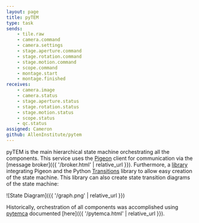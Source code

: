 ```yaml
---
layout: page
title: pyTEM
type: task
sends:
    - tile.raw
    - camera.command
    - camera.settings
    - stage.aperture.command
    - stage.rotation.command
    - stage.motion.command
    - scope.command
    - montage.start
    - montage.finished
receives:
    - camera.image
    - camera.status
    - stage.aperture.status
    - stage.rotation.status
    - stage.motion.status
    - scope.status
    - qc.status
assigned: Cameron
github: AllenInstitute/pytem
---
```


pyTEM is the main hierarchical state machine orchestrating all the components.
This service uses the [Pigeon](https://pigeon.readthedocs.io/en/latest/) client for communication via the [message broker]({{ '/broker.html' | relative_url }}).
Furthermore, a [library](https://github.com/AllenInstitute/pigeon-transitions) integrating Pigeon and the Python [Transitions](https://github.com/pytransitions/transitions) library to allow easy creation of the state machine.
This library can also create state transition diagrams of the state machine:

![State Diagram]({{ '/graph.png' | relative_url }})

Historically, orchestration of all components was accomplished using [pytemca](https://github.com/AllenInstitute/pytemca) documented [here]({{ '/pytemca.html'  | relative_url }}).
